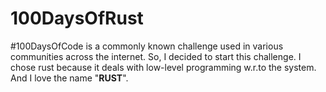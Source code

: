 # 100DaysOfRust
#100DaysOfCode is a commonly known challenge used in various communities across the internet. So, I decided to start this challenge. I chose rust because it deals with low-level
programming w.r.to the system. And I love the name "**RUST**".
